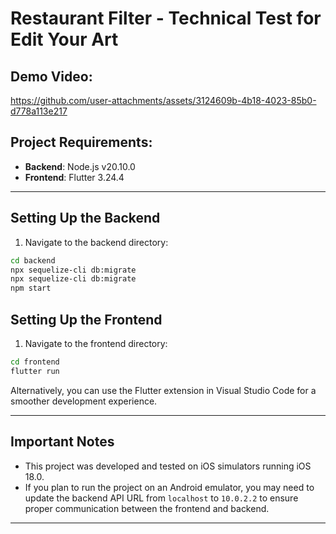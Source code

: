 # Restaurant Filter - Technical Test for Edit Your Art

## Demo Video:

https://github.com/user-attachments/assets/3124609b-4b18-4023-85b0-d778a113e217




## Project Requirements:
- **Backend**: Node.js v20.10.0
- **Frontend**: Flutter 3.24.4

---

## Setting Up the Backend

1. Navigate to the backend directory:

```zsh
cd backend
npx sequelize-cli db:migrate
npx sequelize-cli db:migrate
npm start
```


## Setting Up the Frontend

1.	Navigate to the frontend directory:

```zsh
cd frontend
flutter run
```

Alternatively, you can use the Flutter extension in Visual Studio Code for a smoother development experience.

---

## Important Notes

- This project was developed and tested on iOS simulators running iOS 18.0. 
- If you plan to run the project on an Android emulator, you may need to update the backend API URL from `localhost` to `10.0.2.2` to ensure proper communication between the frontend and backend.

---
